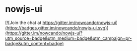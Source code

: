 # nowjs-ui

[![Join the chat at https://gitter.im/nowcando/nowjs-ui](https://badges.gitter.im/nowcando/nowjs-ui.svg)](https://gitter.im/nowcando/nowjs-ui?utm_source=badge&utm_medium=badge&utm_campaign=pr-badge&utm_content=badge)
